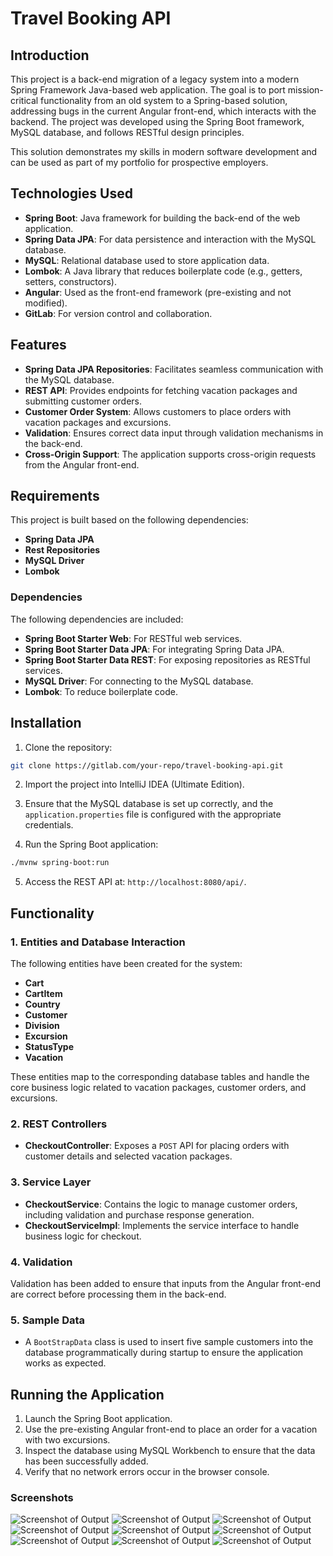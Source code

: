 
# Travel Booking API

## Introduction

This project is a back-end migration of a legacy system into a modern Spring Framework Java-based web application. The goal is to port mission-critical functionality from an old system to a Spring-based solution, addressing bugs in the current Angular front-end, which interacts with the backend. The project was developed using the Spring Boot framework, MySQL database, and follows RESTful design principles.

This solution demonstrates my skills in modern software development and can be used as part of my portfolio for prospective employers.

## Technologies Used

- **Spring Boot**: Java framework for building the back-end of the web application.
- **Spring Data JPA**: For data persistence and interaction with the MySQL database.
- **MySQL**: Relational database used to store application data.
- **Lombok**: A Java library that reduces boilerplate code (e.g., getters, setters, constructors).
- **Angular**: Used as the front-end framework (pre-existing and not modified).
- **GitLab**: For version control and collaboration.

## Features

- **Spring Data JPA Repositories**: Facilitates seamless communication with the MySQL database.
- **REST API**: Provides endpoints for fetching vacation packages and submitting customer orders.
- **Customer Order System**: Allows customers to place orders with vacation packages and excursions.
- **Validation**: Ensures correct data input through validation mechanisms in the back-end.
- **Cross-Origin Support**: The application supports cross-origin requests from the Angular front-end.

## Requirements

This project is built based on the following dependencies:

- **Spring Data JPA**
- **Rest Repositories**
- **MySQL Driver**
- **Lombok**

### Dependencies

The following dependencies are included:

- **Spring Boot Starter Web**: For RESTful web services.
- **Spring Boot Starter Data JPA**: For integrating Spring Data JPA.
- **Spring Boot Starter Data REST**: For exposing repositories as RESTful services.
- **MySQL Driver**: For connecting to the MySQL database.
- **Lombok**: To reduce boilerplate code.

## Installation

1. Clone the repository:

```bash
git clone https://gitlab.com/your-repo/travel-booking-api.git
```

2. Import the project into IntelliJ IDEA (Ultimate Edition).

3. Ensure that the MySQL database is set up correctly, and the `application.properties` file is configured with the appropriate credentials.

4. Run the Spring Boot application:
```bash
./mvnw spring-boot:run
```

5. Access the REST API at: `http://localhost:8080/api/`.

## Functionality

### 1. **Entities and Database Interaction**

The following entities have been created for the system:

- **Cart**
- **CartItem**
- **Country**
- **Customer**
- **Division**
- **Excursion**
- **StatusType**
- **Vacation**

These entities map to the corresponding database tables and handle the core business logic related to vacation packages, customer orders, and excursions.

### 2. **REST Controllers**

- **CheckoutController**: Exposes a `POST` API for placing orders with customer details and selected vacation packages.

### 3. **Service Layer**

- **CheckoutService**: Contains the logic to manage customer orders, including validation and purchase response generation.
- **CheckoutServiceImpl**: Implements the service interface to handle business logic for checkout.
  
### 4. **Validation**

Validation has been added to ensure that inputs from the Angular front-end are correct before processing them in the back-end.

### 5. **Sample Data**

- A `BootStrapData` class is used to insert five sample customers into the database programmatically during startup to ensure the application works as expected.

## Running the Application

1. Launch the Spring Boot application. 
2. Use the pre-existing Angular front-end to place an order for a vacation with two excursions.
3. Inspect the database using MySQL Workbench to ensure that the data has been successfully added.
4. Verify that no network errors occur in the browser console.

### Screenshots
![Screenshot of Output](images/SS1.png)
![Screenshot of Output](images/SS2.png)
![Screenshot of Output](images/SS3.png)
![Screenshot of Output](images/SS4.png)
![Screenshot of Output](images/SS5.png)
![Screenshot of Output](images/SS6.png)
![Screenshot of Output](images/SS7.png)
![Screenshot of Output](images/SS8.png)
![Screenshot of Output](images/SS9.png)

